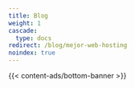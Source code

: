 ```yaml
---
title: Blog
weight: 1
cascade:
  type: docs
redirect: /blog/mejor-web-hosting
noindex: true
---
```


{{< content-ads/bottom-banner >}}
